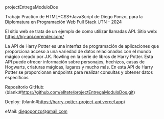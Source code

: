 
projectEntregaModuloDos

Trabajo Practico de HTML+CSS+JavaScript de Diego Ponzo, para la Diplomatura en Programación Web Full Stack UTN - 2024

El sitio web se trata de un ejemplo de como utilizar llamadas API. Sitio web: https://hp-api.onrender.com/

La API de Harry Potter es una interfaz de programación de aplicaciones que proporciona acceso a una variedad de datos relacionados con el mundo mágico creado por J.K. Rowling en la serie de libros de Harry Potter. Esta API puede ofrecer información sobre personajes, hechizos, casas de Hogwarts, criaturas mágicas, lugares y mucho más. En esta API de Harry Potter se proporcionan endpoints para realizar consultas y obtener datos específicos

Repositorio GitHub: (blank:#https://github.com/elltete/projectEntregaModuloDos.git)

Deploy: (blank:#https://harry-potter-project-api.vercel.app)

eMail: diegoponzo@gmail.com
